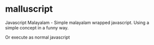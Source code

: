 # malluscript
Javascript Malayalam - Simple malayalam wrapped javascript. Using a simple concept in a funny way.


<script>
		var Mallu  = new MalluScript();
    // malluscript converted to javascript
    var result = Mallu.compile("പറയുക('മല്ലു സ്ക്രിപ്റ്റിലേക്ക് സ്വാഗതം') ");
    // alert('മല്ലു സ്ക്രിപ്റ്റിലേക്ക് സ്വാഗതം');
  
    // Execute malluscript
     Mallu.compile("പറയുക('മല്ലു സ്ക്രിപ്റ്റിലേക്ക് സ്വാഗതം') ");
</script>

Or execute as normal javascript 

<script type="text/malluscript">
  
   വണ്ടികൾ = ['കാള','കുതിര','മോട്ടോർ'];
   വണ്ടി_നാമം = "";
   ഒരു വണ്ടി യെ വണ്ടികൾ നിന്നും എടുക്കുക  {
      വണ്ടി_നാമം+= വണ്ടികൾ[വണ്ടി]  + 'വണ്ടി ,'; 
   } 
   പറയുക(വണ്ടി_നാമം);

</script>
  
